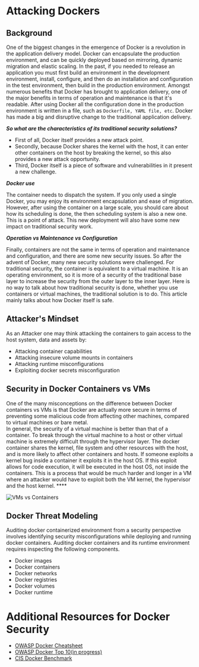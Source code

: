 # Attacking Dockers

## Background

One of the biggest changes in the emergence of Docker is a revolution in the application delivery model. Docker can encapsulate the production environment, and can be quickly deployed based on mirroring, dynamic migration and elastic scaling. In the past, if you needed to release an application you must first build an environment in the development environment, install, configure, and then do an installation and configuration in the test environment, then build in the production environment. Amongst numerous benefits that Docker has brought to application delivery, one of the major benefits in terms of operation and maintenance is that it's readable. After using Docker all the configuration done in the production environment is written in a file, such as `Dockerfile, YAML file, etc`. Docker has made a big and disruptive change to the traditional application delivery. 

_**So what are the characteristics of its traditional security solutions?**_ 

* First of all, Docker itself provides a new attack point.
* Secondly, because Docker shares the kernel with the host, it can enter other containers on the host by breaking the kernel, so this also provides a new attack opportunity. 
* Third, Docker itself is a piece of software and vulnerabilities in it present a new challenge. 

_**Docker use**_

The container needs to dispatch the system. If you only used a single Docker, you may enjoy its environment encapsulation and ease of migration. However, after using the container on a large scale, you should care about how its scheduling is done, the then scheduling system is also a new one. This is a point of attack. This new deployment will also have some new impact on traditional security work. 

_**Operation vs Maintenance vs Configuration**_

Finally, containers are not the same in terms of operation and maintenance and configuration, and there are some new security issues. So after the advent of Docker, many new security solutions were challenged. For traditional security, the container is equivalent to a virtual machine. It is an operating environment, so it is more of a security of the traditional base layer to increase the security from the outer layer to the inner layer. Here is no way to talk about how traditional security is done, whether you use containers or virtual machines, the traditional solution is to do. This article mainly talks about how Docker itself is safe.

## Attacker's Mindset

As an Attacker one may think attacking the containers to gain access to the host system, data and assets by:

* Attacking container capabilities
* Attacking insecure volume mounts in containers
* Attacking runtime misconfigurations
* Exploiting docker secrets misconfiguration

## **Security in Docker Containers vs VMs**

One of the many misconceptions on the difference between Docker containers vs VMs is that Docker are actually more secure in terms of preventing some malicious code from affecting other machines, compared to virtual machines or bare metal.   
In general, the security of a virtual machine is better than that of a container. To break through the virtual machine to a host or other virtual machine is extremely difficult through the hypervisor layer. The docker container shares the kernel, file system and other resources with the host, and is more likely to affect other containers and hosts. If someone exploits a kernel bug inside a container it exploits it in the host OS. If this exploit allows for code execution, it will be executed in the host OS, not inside the containers. This is a process that would be much harder and longer in a VM where an attacker would have to exploit both the VM kernel, the hypervisor and the host kernel. ****

![VMs vs Containers](/img/sec_docker_vm.png)

## Docker Threat Modeling

Auditing docker containerized environment from a security perspective involves identifying security misconfigurations while deploying and running docker containers. Auditing docker containers and its runtime environment requires inspecting the following components.

* Docker images
* Docker containers
* Docker networks
* Docker registries
* Docker volumes
* Docker runtime

# Additional Resources for Docker Security

* [OWASP Docker Cheatsheet](https://cheatsheetseries.owasp.org/cheatsheets/Docker_Security_Cheat_Sheet.html)
* [OWASP Docker Top 10(in progress)](https://github.com/OWASP/Docker-Security)
* [CIS Docker Benchmark](https://dev-sec.io/baselines/docker/)